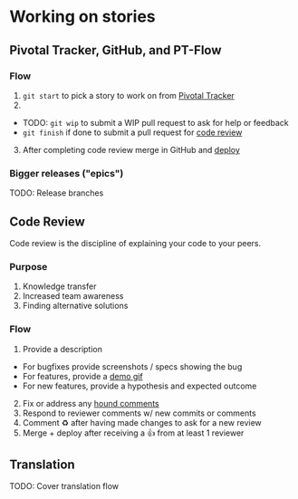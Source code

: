 # Working on stories

## Pivotal Tracker, GitHub, and PT-Flow

### Flow

1. `git start` to pick a story to work on from [Pivotal Tracker]()
2. 
 - TODO: `git wip` to submit a WIP pull request to ask for help or feedback
 - `git finish` if done to submit a pull request for [code review](#code-review)
3. After completing code review merge in GitHub and [deploy]()

### Bigger releases ("epics")

TODO: Release branches

## Code Review

Code review is the discipline of explaining your code to your peers.

### Purpose

1. Knowledge transfer
2. Increased team awareness
3. Finding alternative solutions

### Flow

1. Provide a description
  - For bugfixes provide screenshots / specs showing the bug
  - For features, provide a [demo gif](http://www.cockos.com/licecap/)
  - For new features, provide a hypothesis and expected outcome
2. Fix or address any [hound comments]()
3. Respond to reviewer comments w/ new commits or comments
4. Comment :recycle: after having made changes to ask for a new review
5. Merge + deploy after receiving a :thumbsup: from at least 1 reviewer

## Translation

TODO: Cover translation flow
